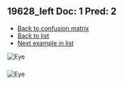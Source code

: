 ## 19628_left Doc: 1 Pred: 2
- [Back to confusion matrix](https://github.com/juliandewit/kaggle_retinopathy/blob/master/matrix.md)
- [Back to list](https://github.com/juliandewit/kaggle_retinopathy/blob/master/lists/12/list.md)
- [Next example in list](https://github.com/juliandewit/kaggle_retinopathy/blob/master/lists/12/19/19953_right.md)

![Eye](https://retinopaty.blob.core.windows.net/size1024/19628_left_1.jpeg)

### 

![Eye]()
